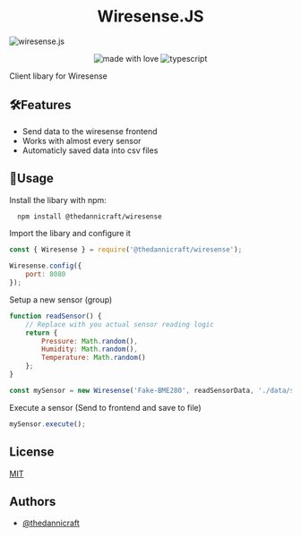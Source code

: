 <h1 align="center" id="title">Wiresense.JS</h1>

![wiresense.js](https://socialify.git.ci/Wiresense/wiresense.js/image?forks=1&issues=1&language=1&name=1&owner=1&pattern=Solid&pulls=1&stargazers=1&theme=Auto)

<p align="center">
    <img src="https://img.shields.io/badge/Made%20with%20Love%E2%9D%A4%EF%B8%8F-black?style=for-the-badge
    " alt="made with love">
    <img src="https://img.shields.io/badge/Typescript-ts?style=for-the-badge&amp;logo=typescript&amp;logoColor=white&amp;color=%233178C6" alt="typescript">
</p>

Client libary for Wiresense

## 🛠️Features

- Send data to the wiresense frontend
- Works with almost every sensor
- Automaticly saved data into csv files

## 📖Usage

Install the libary with npm:

```bash
  npm install @thedannicraft/wiresense
```

Import the libary and configure it

```js
const { Wiresense } = require('@thedannicraft/wiresense');

Wiresense.config({
    port: 8080
});
```

Setup a new sensor (group)

```js
function readSensor() {
    // Replace with you actual sensor reading logic
    return {
        Pressure: Math.random(),
        Humidity: Math.random(),
        Temperature: Math.random()
    };
}

const mySensor = new Wiresense('Fake-BME280', readSensorData, './data/sensor_data.csv');
```

Execute a sensor (Send to frontend and save to file)

```js
mySensor.execute();
```

## License

[MIT](https://choosealicense.com/licenses/mit/)

## Authors

- [@thedannicraft](https://www.github.com/thedannicraft)
